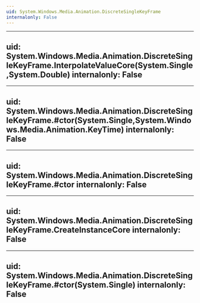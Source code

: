 ```yaml
---
uid: System.Windows.Media.Animation.DiscreteSingleKeyFrame
internalonly: False
---
```


---
uid: System.Windows.Media.Animation.DiscreteSingleKeyFrame.InterpolateValueCore(System.Single,System.Double)
internalonly: False
---

---
uid: System.Windows.Media.Animation.DiscreteSingleKeyFrame.#ctor(System.Single,System.Windows.Media.Animation.KeyTime)
internalonly: False
---

---
uid: System.Windows.Media.Animation.DiscreteSingleKeyFrame.#ctor
internalonly: False
---

---
uid: System.Windows.Media.Animation.DiscreteSingleKeyFrame.CreateInstanceCore
internalonly: False
---

---
uid: System.Windows.Media.Animation.DiscreteSingleKeyFrame.#ctor(System.Single)
internalonly: False
---
